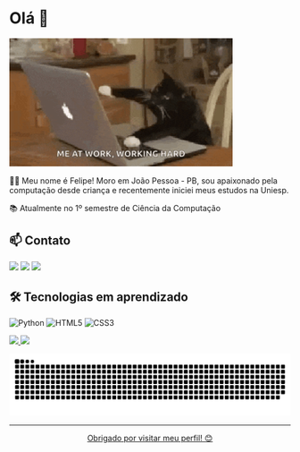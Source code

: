 <h1 align="left">Olá 👋</h1>

<img src="https://raw.githubusercontent.com/feliperhydan/feliperhydan/main/gato.gif" alt="gato tec tec tec" width="400">

<p align="left">
  👨‍💻 Meu nome é Felipe! Moro em João Pessoa - PB, sou apaixonado pela computação desde criança e recentemente iniciei meus estudos na Uniesp.<br>
  
  📚 Atualmente no 1º semestre de Ciência da Computação<br>
</p>

<h2>📫 Contato</h2>

<div>
<a href="https://instagram.com/feliperhydan" target="_blank"><img loading="lazy" src="https://img.shields.io/badge/-Instagram-%23E4405F?style=for-the-badge&logo=instagram&logoColor=white" target="_blank"></a>
<a href = "mailto:frhydan@gmail.com"><img loading="lazy" src="https://img.shields.io/badge/Gmail-D14836?style=for-the-badge&logo=gmail&logoColor=white" target="_blank"></a>
<a href="https://www.linkedin.com/in/felipe-rhydan-96b513318/" target="_blank"><img loading="lazy" src="https://img.shields.io/badge/-LinkedIn-%230077B5?style=for-the-badge&logo=linkedin&logoColor=white" target="_blank"></a>   
</div>

<h2>🛠️ Tecnologias em aprendizado</h2>

<p>
  <img src="https://img.shields.io/badge/Python-blue?logo=python&logoColor=white" alt="Python">
  <img src="https://img.shields.io/badge/HTML5-orange?logo=html5&logoColor=white" alt="HTML5">
  <img src="https://img.shields.io/badge/CSS3-blue?logo=css3&logoColor=white" alt="CSS3">
</p>

<div>
<a href="https://github.com/feliperhydan">
<img loading="lazy" height="140em" src="https://github-readme-stats.vercel.app/api/top-langs/?username=feliperhydan&layout=compact&langs_count=7&theme=github_dark"/>
<img loading="lazy" height="140em" src="https://github-readme-stats.vercel.app/api?username=feliperhydan&show_icons=true&theme=github_dark&include_all_commits=true&count_private=true"/>
</div>

![snake gif](https://github.com/feliperhydan/feliperhydan/blob/output/github-snake.svg)

---

<p align="center">Obrigado por visitar meu perfil! 😊</p>
